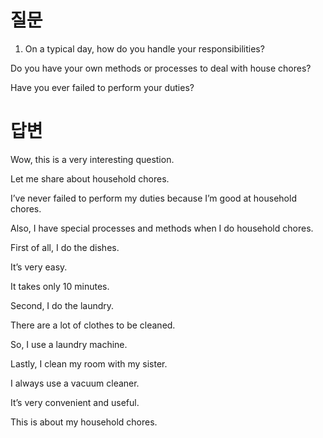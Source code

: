 # 질문

1. On a typical day, how do you handle your responsibilities?

Do you have your own methods or processes to deal with house chores?

Have you ever failed to perform your duties?



# 답변

Wow, this is a very interesting question.

Let me share about household chores.

I’ve never failed to perform my duties because I’m good at household chores.

Also, I have special processes and methods when I do household chores.

First of all, I do the dishes.

It’s very easy.

It takes only 10 minutes.

Second, I do the laundry.

There are a lot of clothes to be cleaned.

So, I use a laundry machine.

Lastly, I clean my room with my sister.

I always use a vacuum cleaner.

It’s very convenient and useful.

This is about my household chores.